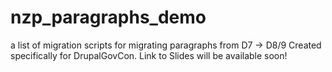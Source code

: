 # nzp_paragraphs_demo
a list of migration scripts for migrating paragraphs from D7 -> D8/9 Created specifically for DrupalGovCon.
Link to Slides will be available soon! 
